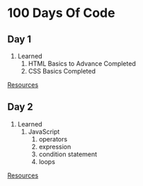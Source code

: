 # 100 Days Of Code
## Day 1
1. Learned
    1. HTML Basics to Advance Completed
    2. CSS Basics Completed

[Resources](https://github.com/codewithpriyansh/100-Days-Of-Code/blob/main/Day%201/resources.txt)

## Day 2
1. Learned
    1. JavaScript
         1. operators
         2. expression
         3. condition statement
         4. loops


[Resources](https://github.com/codewithpriyansh/100-Days-Of-Code/blob/main/Day%202/resources.txt)
